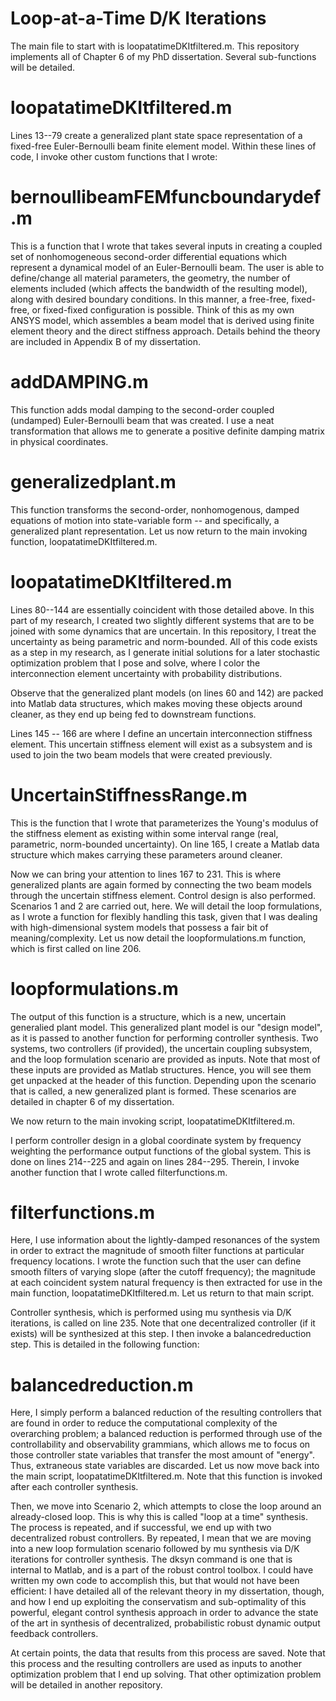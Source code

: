 
# Loop-at-a-Time D/K Iterations
The main file to start with is loopatatimeDKItfiltered.m.  This repository implements all of Chapter 6 of my PhD dissertation.  Several sub-functions will be detailed.  


# loopatatimeDKItfiltered.m

Lines 13--79 create a generalized plant state space representation of a fixed-free Euler-Bernoulli beam finite element model.  Within these lines of code, I invoke other custom functions that I wrote: 

# bernoullibeamFEMfuncboundarydef.m
This is a function that I wrote that takes several inputs in creating a coupled set of nonhomogeneous second-order differential equations which represent a dynamical model of an Euler-Bernoulli beam.  The user is able to define/change all material parameters, the geometry, the number of elements included (which affects the bandwidth of the resulting model), along with desired boundary conditions.  In this manner, a free-free, fixed-free, or fixed-fixed configuration is possible. Think of this as my own ANSYS model, which assembles a beam model that is derived using finite element theory and the direct stiffness approach.  Details behind the theory are included in Appendix B of my dissertation. 

# addDAMPING.m
This function adds modal damping to the second-order coupled (undamped) Euler-Bernoulli beam that was created.  I use a neat transformation that allows me to generate a positive definite damping matrix in physical coordinates.

# generalizedplant.m
This function transforms the second-order, nonhomogenous, damped equations of motion into state-variable form -- and specifically, a generalized plant representation.  Let us now return to the main invoking function, loopatatimeDKItfiltered.m.

# loopatatimeDKItfiltered.m
Lines 80--144 are essentially coincident with those detailed above.  In this part of my research, I created two slightly different systems that are to be joined with some dynamics that are uncertain.  In this repository, I treat the uncertainty as being parametric and norm-bounded.  All of this code exists as a step in my research, as I generate initial solutions for a later stochastic optimization problem that I pose and solve, where I color the interconnection element uncertainty with probability distributions.

Observe that the generalized plant models (on lines 60 and 142) are packed into Matlab data structures, which makes moving these objects around cleaner, as they end up being fed to downstream functions.

Lines 145 -- 166 are where I define an uncertain interconnection stiffness element.  This uncertain stiffness element will exist as a subsystem and is used to join the two beam models that were created previously.

# UncertainStiffnessRange.m
This is the function that I wrote that parameterizes the Young's modulus of the stiffness element as existing within some interval range (real, parametric, norm-bounded uncertainty).  On line 165, I create a Matlab data structure which makes carrying these parameters around cleaner.  

Now we can bring your attention to lines 167 to 231.  This is where generalized plants are again formed by connecting the two beam models through the uncertain stiffness element.  Control design is also performed.  Scenarios 1 and 2 are carried out, here.  We will detail the loop formulations, as I wrote a function for flexibly handling this task, given that I was dealing with high-dimensional system models that possess a fair bit of meaning/complexity.  Let us now detail the loopformulations.m function, which is first called on line 206.

# loopformulations.m
The output of this function is a structure, which is a new, uncertain generalied plant model.  This generalized plant model is our "design model", as it is passed to another function for performing controller synthesis.  Two systems, two controllers (if provided), the uncertain coupling subsystem, and the loop formulation scenario are provided as inputs.  Note that most of these inputs are provided as Matlab structures.  Hence, you will see them get unpacked at the header of this function.  Depending upon the scenario that is called, a new generalized plant is formed.  These scenarios are detailed in chapter 6 of my dissertation.

We now return to the main invoking script, loopatatimeDKItfiltered.m.  

I perform controller design in a global coordinate system by frequency weighting the performance output functions of the global system.  This is done on lines 214--225 and again on lines 284--295.  Therein, I invoke another function that I wrote called filterfunctions.m.

# filterfunctions.m
Here, I use information about the lightly-damped resonances of the system in order to extract the magnitude of smooth filter functions at particular frequency locations.  I wrote the function such that the user can define smooth filters of varying slope (after the cutoff frequency); the magnitude at each coincident system natural frequency is then extracted for use in the main function, loopatatimeDKItfiltered.m. Let us return to that main script.

Controller synthesis, which is performed using mu synthesis via D/K iterations, is called on line 235.  Note that one decentralized controller (if it exists) will be synthesized at this step.  I then invoke a balancedreduction step.  This is detailed in the following function:

# balancedreduction.m
Here, I simply perform a balanced reduction of the resulting controllers that are found in order to reduce the computational complexity of the overarching problem; a balanced reduction is performed through use of the controllability and observability grammians, which allows me to focus on those controller state variables that transfer the most amount of "energy".  Thus, extraneous state variables are discarded.  Let us now move back into the main script, loopatatimeDKItfiltered.m.  Note that this function is invoked after each controller synthesis.

Then, we move into Scenario 2, which attempts to close the loop around an already-closed loop.  This is why this is called "loop at a time" synthesis.  The process is repeated, and if successful, we end up with two decentralized robust controllers.  By repeated, I mean that we are moving into a new loop formulation scenario followed by mu synthesis via D/K iterations for controller synthesis.  The dksyn command is one that is internal to Matlab, and is a part of the robust control toolbox.  I could have written my own code to accomplish this, but that would not have been efficient: I have detailed all of the relevant theory in my dissertation, though, and how I end up exploiting the conservatism and sub-optimality of this powerful, elegant control synthesis approach in order to advance the state of the art in synthesis of decentralized, probabilistic robust dynamic output feedback controllers.  

At certain points, the data that results from this process are saved.  Note that this process and the resulting controllers are used as inputs to another optimization problem that I end up solving.  That other optimization problem will be detailed in another repository.  


